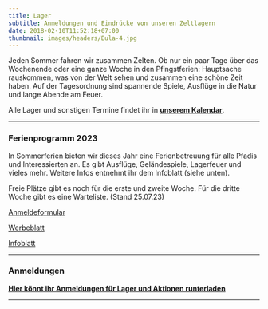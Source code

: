 ```yaml
---
title: Lager
subtitle: Anmeldungen und Eindrücke von unseren Zeltlagern
date: 2018-02-10T11:52:18+07:00
thumbnail: images/headers/Bula-4.jpg
---
```

Jeden Sommer fahren wir zusammen Zelten.
Ob nur ein paar Tage über das Wochenende oder eine ganze Woche in den Pfingstferien:
Hauptsache rauskommen, was von der Welt sehen und zusammen eine schöne Zeit haben.
Auf der Tagesordnung sind spannende Spiele, Ausflüge in die Natur und lange Abende am Feuer.

Alle Lager und sonstigen Termine findet ihr in **[unserem Kalendar](https://cloud.barrakuda.de/apps/calendar/embed/w6jo3JALqTN4cgtT)**.


---


### Ferienprogramm 2023

In Sommerferien bieten wir dieses Jahr eine Ferienbetreuung für alle Pfadis und Interessierten an. Es gibt Ausflüge, Geländespiele, Lagerfeuer und vieles mehr. Weitere Infos entnehmt ihr dem Infoblatt (siehe unten).

Freie Plätze gibt es noch für die erste und zweite Woche. Für die dritte Woche gibt es eine Warteliste. (Stand 25.07.23)

[Anmeldeformular](https://cloud.barrakuda.de/s/tpXC9bJBR7nN4pR)

[Werbeblatt](https://cloud.barrakuda.de/s/peF8Nf7joePjt66)

[Infoblatt](https://cloud.barrakuda.de/s/Fe8LxBbHribFepf)


---


### Anmeldungen

**[Hier könnt ihr Anmeldungen für Lager und Aktionen runterladen](/downloads)**


---

